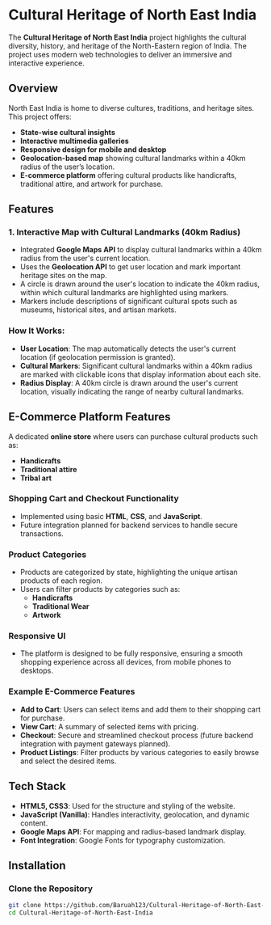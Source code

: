 # Cultural Heritage of North East India

The **Cultural Heritage of North East India** project highlights the cultural diversity, history, and heritage of the North-Eastern region of India. The project uses modern web technologies to deliver an immersive and interactive experience. 

## Overview

North East India is home to diverse cultures, traditions, and heritage sites. This project offers:
- **State-wise cultural insights**
- **Interactive multimedia galleries**
- **Responsive design for mobile and desktop**
- **Geolocation-based map** showing cultural landmarks within a 40km radius of the user’s location.
- **E-commerce platform** offering cultural products like handicrafts, traditional attire, and artwork for purchase.

## Features

### 1. **Interactive Map with Cultural Landmarks (40km Radius)**
- Integrated **Google Maps API** to display cultural landmarks within a 40km radius from the user's current location.
- Uses the **Geolocation API** to get user location and mark important heritage sites on the map.
- A circle is drawn around the user's location to indicate the 40km radius, within which cultural landmarks are highlighted using markers.
- Markers include descriptions of significant cultural spots such as museums, historical sites, and artisan markets.

### How It Works:
- **User Location**: The map automatically detects the user's current location (if geolocation permission is granted).
- **Cultural Markers**: Significant cultural landmarks within a 40km radius are marked with clickable icons that display information about each site.
- **Radius Display**: A 40km circle is drawn around the user's current location, visually indicating the range of nearby cultural landmarks.

## E-Commerce Platform Features

A dedicated **online store** where users can purchase cultural products such as:

- **Handicrafts**
- **Traditional attire**
- **Tribal art**

### Shopping Cart and Checkout Functionality
- Implemented using basic **HTML**, **CSS**, and **JavaScript**.
- Future integration planned for backend services to handle secure transactions.

### Product Categories
- Products are categorized by state, highlighting the unique artisan products of each region.
- Users can filter products by categories such as:
  - **Handicrafts**
  - **Traditional Wear**
  - **Artwork**

### Responsive UI
- The platform is designed to be fully responsive, ensuring a smooth shopping experience across all devices, from mobile phones to desktops.

### Example E-Commerce Features

- **Add to Cart**: Users can select items and add them to their shopping cart for purchase.
- **View Cart**: A summary of selected items with pricing.
- **Checkout**: Secure and streamlined checkout process (future backend integration with payment gateways planned).
- **Product Listings**: Filter products by various categories to easily browse and select the desired items.

## Tech Stack

- **HTML5, CSS3**: Used for the structure and styling of the website.
- **JavaScript (Vanilla)**: Handles interactivity, geolocation, and dynamic content.
- **Google Maps API**: For mapping and radius-based landmark display.
- **Font Integration**: Google Fonts for typography customization.

## Installation

### Clone the Repository

```bash
git clone https://github.com/Baruah123/Cultural-Heritage-of-North-East-India.git
cd Cultural-Heritage-of-North-East-India

